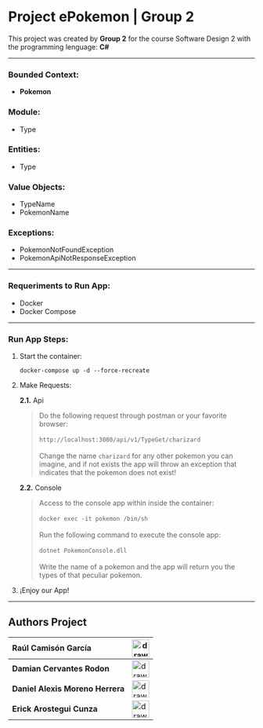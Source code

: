 # Project ePokemon | Group 2 

This project was created by **Group 2** for the course Software Design 2 with the programming lenguage: **C#**

---

### Bounded Context: 

* **Pokemon**

### Module: 

* Type

### Entities:

* Type

### Value Objects:

* TypeName
* PokemonName

### Exceptions:

* PokemonNotFoundException
* PokemonApiNotResponseException


---

### Requeriments to Run App:

- Docker
- Docker Compose
  
---

### Run App Steps:

1. Start the container:

    `docker-compose up -d --force-recreate`

2. Make Requests:
   
    **2.1.** Api

    > Do the following request through postman or your favorite browser: <br><br>
    > `http://localhost:3080/api/v1/TypeGet/charizard` <br><br>
    > Change the name `charizard` for any other pokemon you can imagine, and if not exists the app will throw an exception that indicates that the pokemon does not exist!

     **2.2.** Console

    > Access to the console app within inside the container:<br><br>
    > `docker exec -it pokemon /bin/sh`<br><br>
    > Run the following command to execute the console app:<br><br>
    > `dotnet PokemonConsole.dll`<br><br>
    > Write the name of a pokemon and the app will return you the types of that peculiar pokemon.

3. ¡Enjoy our App!

---

## Authors Project

| **Raúl Camisón García**  | <img src="https://estudy.salle.url.edu/fotos2/eac/raul.camison.jpg" alt="drawing" width="35"/>  |
| :-----------                        | ----------- |
| **Damian Cervantes Rodon** | <img src="https://estudy.salle.url.edu/fotos2/eac/damian.cervantes.jpg" alt="drawing" width="35"/>  |
| **Daniel Alexis Moreno Herrera**  | <img src="https://avatars.githubusercontent.com/u/25211032?v=4" alt="drawing" width="35"/>   |
| **Erick Arostegui Cunza** | <img src="https://avatars.githubusercontent.com/u/13504293?v=4" alt="drawing" width="35"/> |